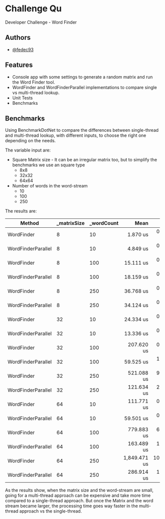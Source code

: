 
# Challenge Qu

Developer Challenge - Word Finder



## Authors

- [@fedec93](https://www.github.com/fedec93)


## Features

- Console app with some settings to generate a random matrix and run the Word Finder tool.
- WordFinder and WordFinderParallel implementations to compare single vs multi-thread lookup.
- Unit Tests
- Benchmarks

## Benchmarks

Using BenchmarkDotNet to compare the differences between single-thread and multi-thread lookup, with different inputs, to choose the right one depending on the needs.

The variable input are:
- Square Matrix size - It can be an irregular matrix too, but to simplify the benchmarks we use an square type
    - 8x8
    - 32x32
    - 64x64
- Number of words in the word-stream
    - 10
    - 100
    - 250

The results are:

| Method             | _matrixSize | _wordCount | Mean         | Error      | StdDev     | Allocated |
|------------------- |------------ |----------- |-------------:|-----------:|-----------:|----------:|
| WordFinder         | 8           | 10         |     1.870 us |  0.0215 us |  0.0201 us |   1.48 KB |
| WordFinderParallel | 8           | 10         |     4.849 us |  0.0760 us |  0.0674 us |  13.71 KB |
| WordFinder         | 8           | 100        |    15.111 us |  0.0710 us |  0.0630 us |   7.94 KB |
| WordFinderParallel | 8           | 100        |    18.159 us |  0.1276 us |  0.1131 us |  23.32 KB |
| WordFinder         | 8           | 250        |    36.768 us |  0.5684 us |  0.5317 us |  16.41 KB |
| WordFinderParallel | 8           | 250        |    34.124 us |  0.6672 us |  0.7416 us |  32.21 KB |
| WordFinder         | 32          | 10         |    24.334 us |  0.2365 us |  0.2097 us |   3.78 KB |
| WordFinderParallel | 32          | 10         |    13.336 us |  0.2400 us |  0.2245 us |  19.33 KB |
| WordFinder         | 32          | 100        |   207.620 us |  0.5167 us |  0.4580 us |  10.76 KB |
| WordFinderParallel | 32          | 100        |    59.525 us |  1.1084 us |  1.0368 us |  27.94 KB |
| WordFinder         | 32          | 250        |   521.088 us |  9.2111 us |  8.6161 us |  19.23 KB |
| WordFinderParallel | 32          | 250        |   121.634 us |  2.3715 us |  2.2183 us |  43.32 KB |
| WordFinder         | 64          | 10         |   111.771 us |  0.2613 us |  0.2444 us |  10.55 KB |
| WordFinderParallel | 64          | 10         |    59.501 us |  0.9758 us |  0.9128 us |  22.89 KB |
| WordFinder         | 64          | 100        |   779.883 us |  6.0212 us |  5.3377 us |  17.01 KB |
| WordFinderParallel | 64          | 100        |   163.489 us |  1.8852 us |  1.5742 us |   40.8 KB |
| WordFinder         | 64          | 250        | 1,849.471 us | 10.9335 us | 10.2272 us |  25.48 KB |
| WordFinderParallel | 64          | 250        |   286.914 us |  1.4856 us |  1.3170 us |  64.49 KB |

As the results show, when the matrix size and the word-stream are small, going for a multi-thread approach can be expensive and take more time compared to a single-thread approach. But once the Matrix and the word stream became larger, the processing time goes way faster in the multi-thread approach vs the single-thread.

